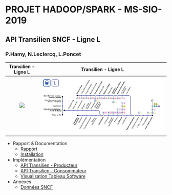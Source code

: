 # PROJET HADOOP/SPARK - MS-SIO-2019
## API Transilien SNCF - Ligne L
### P.Hamy, N.Leclercq, L.Poncet

Transilien - Ligne L                    | Transilien - Ligne L       
:--------------------------------------:|:-------------------------------:
![](./api-transilien/trains-tracker.gif)| ![](./api-transilien/line-l.png) 

* Rapport & Documentation
  * [Rapport](./docs/rapport/RapportHAP.md)
  * [Installation](./install/README.md.md)
* Implémentation 
  * [API Transilien - Producteur](./api-transilien/api-transilien-producer.ipynb)
  * [API Transilien - Consommateur](./api-transilien/api-transilien-consumer.ipynb)
  * [Visualisation Tableau Software](./docs/rapport/RapportPOL.md)
* Annexes
  * [Données SNCF](./api-transilien/api-transilien-sncf-data.ipynb)

